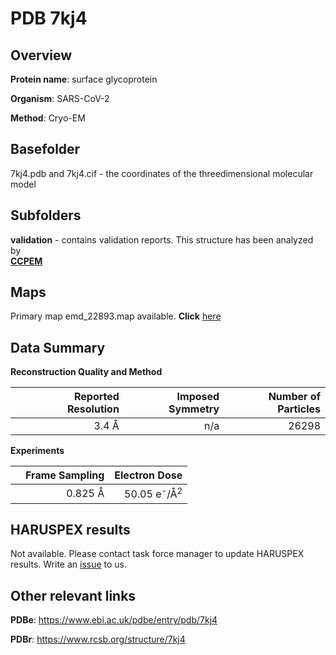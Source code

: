 # PDB 7kj4

## Overview

**Protein name**: surface glycoprotein

**Organism**: SARS-CoV-2

**Method**: Cryo-EM



## Basefolder

7kj4.pdb and 7kj4.cif - the coordinates of the threedimensional molecular model

## Subfolders





**validation** - contains validation reports. This structure has been analyzed by <br>     [**CCPEM**](https://github.com/thorn-lab/coronavirus_structural_task_force/tree/master/pdb/surface_glycoprotein/SARS-CoV-2/7kj4/validation/ccpem-validation)



## Maps

Primary map emd_22893.map available. **Click** [here](http://ftp.wwpdb.org/pub/emdb/structures/EMD-22893/map/) 

## Data Summary
**Reconstruction Quality and Method**

|   | Reported Resolution | Imposed Symmetry | Number of Particles |
|---|-------------:|----------------:|--------------:|
|   |3.4 Å|n/a|26298|

**Experiments**

|   | Frame Sampling | Electron Dose |
|---|-------------:|----------------:|
|   |0.825 Å|50.05 e<sup>-</sup>/Å<sup>2</sup>|

## HARUSPEX results

Not available. Please contact task force manager to update HARUSPEX results. Write an [issue](https://github.com/thorn-lab/coronavirus_structural_task_force/issues) to us.

## Other relevant links 
**PDBe**:  https://www.ebi.ac.uk/pdbe/entry/pdb/7kj4
 
**PDBr**: https://www.rcsb.org/structure/7kj4 
